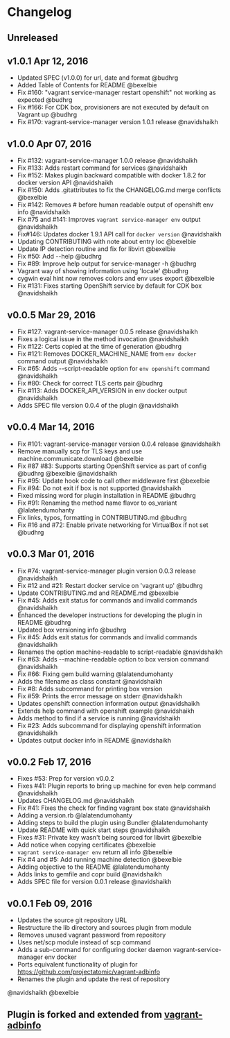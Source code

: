 # Changelog

## Unreleased

## v1.0.1 Apr 12, 2016
- Updated SPEC (v1.0.0) for url, date and format @budhrg
- Added Table of Contents for README @bexelbie
- Fix #160: "vagrant service-manager restart openshift" not working as expected @budhrg
- Fix #166: For CDK box, provisioners are not executed by default on Vagrant up @budhrg
- Fix #170: vagrant-service-manager version 1.0.1 release @navidshaikh

## v1.0.0 Apr 07, 2016
- Fix #132: vagrant-service-manager 1.0.0 release @navidshaikh
- Fix #133: Adds restart command for services @navidshaikh
- Fix #152: Makes plugin backward compatible with docker 1.8.2 for docker version API @navidshaikh
- Fix #150: Adds .gitattributes to fix the CHANGELOG.md merge conflicts @bexelbie
- Fix #142: Removes # before human readable output of openshift env info @navidshaikh
- Fix #75 and #141: Improves `vagrant service-manager env` output @navidshaikh
- Fix#146: Updates docker 1.9.1 API call for `docker version` @navidshaikh
- Updating CONTRIBUTING with note about entry loc @bexelbie
- Update IP detection routine and fix for libvirt @bexelbie
- Fix #50: Add --help @budhrg
- Fix #89: Improve help output for service-manager -h @budhrg
- Vagrant way of showing information using 'locale' @budhrg
- cygwin eval hint now removes colors and env uses export @bexelbie
- Fix #131: Fixes starting OpenShift service by default for CDK box @navidshaikh

## v0.0.5 Mar 29, 2016
- Fix #127: vagrant-service-manager 0.0.5 release @navidshaikh
- Fixes a logical issue in the method invocation @navidshaikh
- Fix #122: Certs copied at the time of generation @budhrg
- Fix #121: Removes DOCKER_MACHINE_NAME from `env docker` command output @navidshaikh
- Fix #65: Adds --script-readable option for `env openshift` command @navidshaikh
- Fix #80: Check for correct TLS certs pair @budhrg
- Fix #113: Adds DOCKER_API_VERSION in env docker output @navidshaikh
- Adds SPEC file version 0.0.4 of the plugin @navidshaikh

## v0.0.4 Mar 14, 2016
- Fix #101: vagrant-service-manager version 0.0.4 release @navidshaikh
- Remove manually scp for TLS keys and use machine.communicate.download @bexelbie
- Fix #87 #83: Supports starting OpenShift service as part of config @budhrg @bexelbie @navidshaikh
- Fix #95: Update hook code to call other middleware first @bexelbie
- Fix #94: Do not exit if box is not supported @navidshaikh
- Fixed missing word for plugin installation in README @budhrg
- Fix #91: Renaming the method name flavor to os_variant @lalatendumohanty
- Fix links, typos, formatting in CONTRIBUTING.md @budhrg
- Fix #16 and #72: Enable private networking for VirtualBox if not set @budhrg

## v0.0.3 Mar 01, 2016
- Fix #74: vagrant-service-manager plugin version 0.0.3 release @navidshaikh
- Fix #12 and #21: Restart docker service on 'vagrant up' @budhrg
- Update CONTRIBUTING.md and README.md @bexelbie
- Fix #45: Adds exit status for commands and invalid commands @navidshaikh
- Enhanced the developer instructions for developing the plugin in README @budhrg
- Updated box versioning info @budhrg
- Fix #45: Adds exit status for commands and invalid commands @navidshaikh
- Renames the option machine-readable to script-readable @navidshaikh
- Fix #63: Adds --machine-readable option to box version command @navidshaikh
- Fix #66: Fixing gem build warning @lalatendumohanty
- Adds the filename as class constant @navidshaikh
- Fix #8: Adds subcommand for printing box version
- Fix #59: Prints the error message on stderr @navidshaikh
- Updates openshift connection information output @navidshaikh
- Extends help command with openshift example @navidshaikh
- Adds method to find if a service is running @navidshaikh
- Fix #23: Adds subcommand for displaying openshift information @navidshaikh
- Updates output docker info in README @navidshaikh

## v0.0.2 Feb 17, 2016
- Fixes #53: Prep for version v0.0.2
- Fixes #41: Plugin reports to bring up machine for even help command @navidshaikh
- Updates CHANGELOG.md @navidshaikh
- Fix #41: Fixes the check for finding vagrant box state @navidshaikh
- Adding a version.rb @lalatendumohanty
- Adding steps to build the plugin using Bundler @lalatendumohanty
- Update README with quick start steps @navidshaikh
- Fixes #31: Private key wasn't being sourced for libvirt @bexelbie
- Add notice when copying certificates @bexelbie
- `vagrant service-manager env` return all info @bexelbie
- Fix #4 and #5: Add running machine detection @bexelbie
- Adding objective to the README @lalatendumohanty
- Adds links to gemfile and copr build @navidshaikh
- Adds SPEC file for version 0.0.1 release @navidshaikh

## v0.0.1 Feb 09, 2016
- Updates the source git repository URL
- Restructure the lib directory and sources plugin from module
- Removes unused vagrant password from repository
- Uses net/scp module instead of scp command
- Adds a sub-command for configuring docker daemon vagrant-service-manager env docker
- Ports equivalent functionality of plugin for https://github.com/projectatomic/vagrant-adbinfo
- Renames the plugin and update the rest of repository

@navidshaikh @bexelbie

## Plugin is forked and extended from [vagrant-adbinfo](https://github.com/projectatomic/vagrant-adbinfo)
